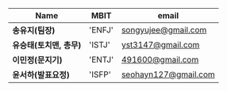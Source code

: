 Name | MBIT | email
--- | --- | ---
**송유지(팀장)** | 'ENFJ' | songyujee@gmail.com
**유승태(토치맨, 총무)** | 'ISTJ' | yst3147@gmail.com
**이민정(문지기)** | 'ENTJ' | 491600@gmail.com
**윤서하(발표요정)** | 'ISFP' | seohayn127@gmail.com    